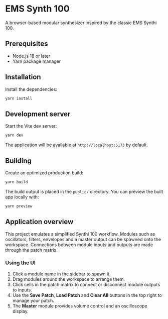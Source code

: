 # EMS Synth 100

A browser-based modular synthesizer inspired by the classic EMS Synthi 100.

## Prerequisites

- Node.js 18 or later
- Yarn package manager

## Installation

Install the dependencies:

```bash
yarn install
```

## Development server

Start the Vite dev server:

```bash
yarn dev
```

The application will be available at `http://localhost:5173` by default.

## Building

Create an optimized production build:

```bash
yarn build
```

The build output is placed in the `public/` directory. You can preview the built
app locally with:

```bash
yarn preview
```

## Application overview

This project emulates a simplified Synthi 100 workflow. Modules such as
oscillators, filters, envelopes and a master output can be spawned onto the
workspace. Connections between module inputs and outputs are made through the
patch matrix.

### Using the UI

1. Click a module name in the sidebar to spawn it.
2. Drag modules around the workspace to arrange them.
3. Click cells in the patch matrix to connect or disconnect module outputs to
   inputs.
4. Use the **Save Patch**, **Load Patch** and **Clear All** buttons in the top
   right to manage your patch.
5. The **Master** module provides volume control and an oscilloscope display.
